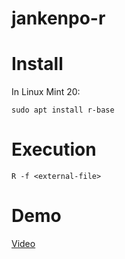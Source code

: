 # jankenpo-r

# Install

In Linux Mint 20:
```
sudo apt install r-base
```

# Execution
```
R -f <external-file>
```

# Demo

[Video](https://youtu.be/dv1ZSrVj-qI)